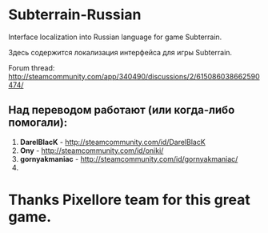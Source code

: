# Subterrain-Russian

Interface localization into Russian language for game Subterrain.

Здесь содержится локализация интерфейса для игры Subterrain.


Forum thread: http://steamcommunity.com/app/340490/discussions/2/615086038662590474/


## Над переводом работают (или когда-либо помогали):
1. **DarelBlacK**    - http://steamcommunity.com/id/DarelBlacK
2. **Ony**           - http://steamcommunity.com/id/oniki/
3. **gornyakmaniac** - http://steamcommunity.com/id/gornyakmaniac/
4.



# Thanks Pixellore team for this great game.